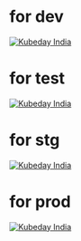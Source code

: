 # for dev 
[![Kubeday India](https://res.cloudinary.com/daosik5yi/image/upload/f_auto,q_auto/pntsnjpa1sxbc2d02q9n)](http://console.dev.initializ.ai/create-app/?clone=https://github.com/initializ-templates/sample-golang&repo_name=sample-golang&description=This%20repo%20is%20made%20from%20initializ%20templates%20hurray🎆&private=false&github=true)
# for test 
[![Kubeday India](https://res.cloudinary.com/daosik5yi/image/upload/f_auto,q_auto/pntsnjpa1sxbc2d02q9n)](http://console.test.initializ.ai/create-app/?clone=https://github.com/initializ-templates/sample-golang&repo_name=sample-golang&description=This%20repo%20is%20made%20from%20initializ%20templates%20hurray🎆&private=false&github=true)
# for stg 
[![Kubeday India](https://res.cloudinary.com/daosik5yi/image/upload/f_auto,q_auto/pntsnjpa1sxbc2d02q9n)](http://console.stg.initializ.ai/create-app/?clone=https://github.com/initializ-templates/sample-golang&repo_name=sample-golang&description=This%20repo%20is%20made%20from%20initializ%20templates%20hurray🎆&private=false&github=true)
# for prod 
[![Kubeday India](https://res.cloudinary.com/daosik5yi/image/upload/f_auto,q_auto/pntsnjpa1sxbc2d02q9n)](http://console.initializ.ai/create-app/?clone=https://github.com/initializ-templates/sample-golang&repo_name=sample-golang&description=This%20repo%20is%20made%20from%20initializ%20templates%20hurray🎆&private=false&github=true)
